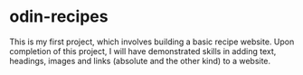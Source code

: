 # odin-recipes
This is my first project, which involves building a basic recipe website. Upon completion of this project, I will have demonstrated skills in adding text, headings, images and links (absolute and the other kind) to a website.